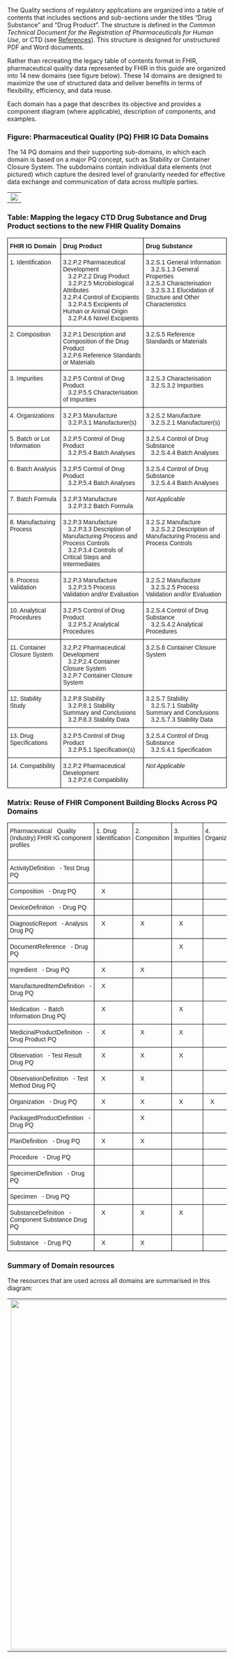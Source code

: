 The Quality sections of regulatory applications are organized into a table of contents that includes sections and sub-sections under the titles “Drug Substance” and “Drug Product”. The structure is defined in the *Common Technical Document for the Registration of Pharmaceuticals for Human Use*, or CTD (see [References](best_practices.html)). This structure is designed for unstructured PDF and Word documents.

Rather than recreating the legacy table of contents format in FHIR, pharmaceutical quality data represented by FHIR in this guide are organized into 14 new domains (see figure below). These 14 domains are designed to maximize the use of structured data and deliver benefits in terms of flexibility, efficiency, and data reuse.

Each domain has a page that describes its objective and provides a component diagram (where applicable), description of components, and examples.

### Figure: Pharmaceutical Quality (PQ) FHIR IG Data Domains
The 14 PQ domains and their supporting sub-domains, in which each domain is based on a major PQ concept, such as Stability or Container Closure System. The subdomains contain individual data elements (not pictured) which capture the desired level of granularity needed for effective data exchange and communication of data across multiple parties.
<table><tr><td><img src="all-domains-dx-PQ.png" usemap="#hotspots"/></td></tr></table>

### Table: Mapping the legacy CTD Drug Substance and Drug Product sections to the new FHIR Quality Domains
<style type="text/css">
.tg  {border-collapse:collapse;border-spacing:0;}
.tg td{border-color:black;border-style:solid;border-width:1px;font-family:Arial, sans-serif;font-size:14px;
  overflow:hidden;padding:10px 5px;word-break:normal;}
.tg th{border-color:black;border-style:solid;border-width:1px;font-family:Arial, sans-serif;font-size:14px;
  font-weight:normal;overflow:hidden;padding:10px 5px;word-break:normal;}
.tg .tg-0lax{text-align:left;vertical-align:top}
</style>
<table class="tg">
<thead>
  <tr>
    <th class="tg-0lax"><b>FHIR IG Domain</b></th>
    <th class="tg-0lax"><b>Drug Product</b></th>
        <th class="tg-0lax"><b>Drug Substance</b></th>
  </tr>
</thead>
<tbody>
  <tr>
    <td class="tg-0lax">1. Identification</td>
    <td class="tg-0lax">3.2.P.2 Pharmaceutical Development
        <br>&nbsp;&nbsp;&nbsp;3.2.P.2.2 Drug Product 
        <br>&nbsp;&nbsp;&nbsp;3.2.P.2.5 Microbiological Attributes
    <br>3.2.P.4 Control of Excipients  
        <br>&nbsp;&nbsp;&nbsp;3.2.P.4.5 Excipients of Human or Animal Origin 
        <br>&nbsp;&nbsp;&nbsp;3.2.P.4.6 Novel Excipients</td>
    <td class="tg-0lax">3.2.S.1 General Information
        <br>&nbsp;&nbsp;&nbsp;3.2.S.1.3 General Properties
    <br>3.2.S.3 Characterisation
        <br>&nbsp;&nbsp;&nbsp;3.2.S.3.1 Elucidation of Structure and Other Characteristics</td>
  </tr>
  <tr>
    <td class="tg-0lax">2. Composition</td>
    <td class="tg-0lax">3.2.P.1 Description and Composition of the Drug Product<br>3.2.P.6 Reference Standards or Materials</td>
    <td class="tg-0lax">3.2.S.5 Reference Standards or Materials</td>
  </tr>
  <tr>
    <td class="tg-0lax">3. Impurities</td>
    <td class="tg-0lax">3.2.P.5 Control of Drug Product
    <br>&nbsp;&nbsp;&nbsp;3.2.P.5.5 Characterisation of Impurities</td>
    <td class="tg-0lax">3.2.S.3 Characterisation
    <br>&nbsp;&nbsp;&nbsp;3.2.S.3.2 Impurities</td>
  </tr>
  <tr>
    <td class="tg-0lax">4. Organizations</td>
    <td class="tg-0lax">3.2.P.3 Manufacture
    <br>&nbsp;&nbsp;&nbsp;3.2.P.3.1 Manufacturer(s)</td>
    <td class="tg-0lax">3.2.S.2 Manufacture
    <br>&nbsp;&nbsp;&nbsp;3.2.S.2.1 Manufacturer(s)</td>
  </tr>
  <tr>
    <td class="tg-0lax">5. Batch or Lot Information</td>
    <td class="tg-0lax">3.2.P.5 Control of Drug Product
    <br>&nbsp;&nbsp;&nbsp;3.2.P.5.4 Batch Analyses</td>
    <td class="tg-0lax">3.2.S.4 Control of Drug Substance
    <br>&nbsp;&nbsp;&nbsp;3.2.S.4.4 Batch Analyses</td>
  </tr>
  <tr>
    <td class="tg-0lax">6. Batch Analysis</td>
    <td class="tg-0lax">3.2.P.5 Control of Drug Product
    <br>&nbsp;&nbsp;&nbsp;3.2.P.5.4 Batch Analyses</td>
    <td class="tg-0lax">3.2.S.4 Control of Drug Substance
    <br>&nbsp;&nbsp;&nbsp;3.2.S.4.4 Batch Analyses</td>
  </tr>
  <tr>
    <td class="tg-0lax">7. Batch Formula</td>
    <td class="tg-0lax">3.2.P.3 Manufacture
    <br>&nbsp;&nbsp;&nbsp;3.2.P.3.2 Batch Formula</td>
    <td class="tg-0lax"><i>Not Applicable</i></td>
  </tr>
  <tr>
    <td class="tg-0lax">8. Manufacturing Process</td>
    <td class="tg-0lax">3.2.P.3 Manufacture
    <br>&nbsp;&nbsp;&nbsp;3.2.P.3.3 Description of Manufacturing Process and Process Controls
    <br>&nbsp;&nbsp;&nbsp;3.2.P.3.4 Controls of Critical Steps and Intermediates</td>
    <td class="tg-0lax">3.2.S.2 Manufacture
    <br>&nbsp;&nbsp;&nbsp;3.2.S.2.2 Description of Manufacturing Process and Process Controls</td>
  </tr>
  <tr>
    <td class="tg-0lax">9. Process Validation</td>
    <td class="tg-0lax">3.2.P.3 Manufacture
    <br>&nbsp;&nbsp;&nbsp;3.2.P.3.5 Process Validation and/or Evaluation</td>
    <td class="tg-0lax">3.2.S.2 Manufacture
    <br>&nbsp;&nbsp;&nbsp;3.2.S.2.5 Process Validation and/or Evaluation</td>
  </tr>
  <tr>
    <td class="tg-0lax">10. Analytical Procedures</td>
    <td class="tg-0lax">3.2.P.5 Control of Drug Product
    <br>&nbsp;&nbsp;&nbsp;3.2.P.5.2 Analytical Procedures</td>
    <td class="tg-0lax">3.2.S.4 Control of Drug Substance
    <br>&nbsp;&nbsp;&nbsp;3.2.S.4.2 Analytical Procedures</td>
  </tr>
  <tr>
    <td class="tg-0lax">11. Container Closure System</td>
    <td class="tg-0lax">3.2.P.2 Pharmaceutical Development
   <br>&nbsp;&nbsp;&nbsp;3.2.P.2.4 Container Closure System
   <br>3.2.P.7 Container Closure System</td>
    <td class="tg-0lax">3.2.S.6 Container Closure System</td>
  </tr>
  <tr>
    <td class="tg-0lax">12. Stability Study</td>
    <td class="tg-0lax">3.2.P.8 Stability
    <br>&nbsp;&nbsp;&nbsp;3.2.P.8.1 Stability Summary and Conclusions
    <br>&nbsp;&nbsp;&nbsp;3.2.P.8.3 Stability Data</td>
    <td class="tg-0lax">3.2.S.7 Stability
    <br>&nbsp;&nbsp;&nbsp;3.2.S.7.1 Stability Summary and Conclusions
    <br>&nbsp;&nbsp;&nbsp;3.2.S.7.3 Stability Data</td>
  </tr>
  <tr>
    <td class="tg-0lax">13. Drug Specifications</td>
    <td class="tg-0lax">3.2.P.5 Control of Drug Product
    <br>&nbsp;&nbsp;&nbsp;3.2.P.5.1 Specification(s)</td>
    <td class="tg-0lax">3.2.S.4 Control of Drug Substance
    <br>&nbsp;&nbsp;&nbsp;3.2.S.4.1 Specification</td>
  </tr>
  <tr>
    <td class="tg-0lax">14. Compatibility</td>
    <td class="tg-0lax">3.2.P.2 Pharmaceutical Development
    <br>&nbsp;&nbsp;&nbsp;3.2.P.2.6 Compatibility</td>
    <td class="tg-0lax"><i>Not Applicable</i></td>
  </tr>
</tbody>
</table>

### Matrix: Reuse of FHIR Component Building Blocks Across PQ Domains

<style type="text/css">
.tg  {border-collapse:collapse;border-spacing:0;}
.tg td{border-color:black;border-style:solid;border-width:1px;font-family:Arial, sans-serif;font-size:14px;
  overflow:hidden;padding:10px 5px;word-break:normal;}
.tg th{border-color:black;border-style:solid;border-width:1px;font-family:Arial, sans-serif;font-size:14px;
  font-weight:normal;overflow:hidden;padding:10px 5px;word-break:normal;}
.tg .tg-0lax{text-align:left;vertical-align:top}
</style>
<table class="tg">
<thead>
  <tr>
    <td class="tg-0lax">Pharmaceutical&nbsp;&nbsp;&nbsp;Quality (Industry) FHIR IG component profiles</td>
    <td class="tg-0lax">1. Drug Identification </td>
    <td class="tg-0lax">2. Composition</td>
    <td class="tg-0lax">3. Impurities</td>
    <td class="tg-0lax">4. Organizations </td>
    <td class="tg-0lax">5. Batch/Lot Information</td>
    <td class="tg-0lax">6. Batch Analysis</td>
    <td class="tg-0lax">7. Batch Formula</td>
    <td class="tg-0lax">8. Manufacturing Process</td>
    <td class="tg-0lax">9. Process Validation</td>
    <td class="tg-0lax">10. Analytical Procedures</td>
    <td class="tg-0lax">11. Container Closure System</td>
    <td class="tg-0lax">12. Stability Study</td>
    <td class="tg-0lax">13. Drug Specification</td>
    <td class="tg-0lax">14. Compatibility</td>
  </tr>
  </thead>
  <tbody>
  <tr>
    <td class="tg-0lax">ActivityDefinition&nbsp;&nbsp;&nbsp;- Test Drug PQ</td>
    <td class="tg-0lax"></td>
    <td class="tg-0lax"></td>
    <td class="tg-0lax"></td>
    <td class="tg-0lax"></td>
    <td class="tg-0lax"></td>
    <td class="tg-0lax"></td>
    <td class="tg-0lax"></td>
    <td class="tg-0lax"></td>
    <td class="tg-0lax">&nbsp;&nbsp;&nbsp;X</td>
    <td class="tg-0lax"></td>
    <td class="tg-0lax"></td>
    <td class="tg-0lax">&nbsp;&nbsp;&nbsp;X</td>
    <td class="tg-0lax"></td>
    <td class="tg-0lax"></td>
  </tr>
  <tr>
    <td class="tg-0lax">Composition&nbsp;&nbsp;&nbsp;- Drug PQ</td>
    <td class="tg-0lax">&nbsp;&nbsp;&nbsp;X</td>
    <td class="tg-0lax"></td>
    <td class="tg-0lax"></td>
    <td class="tg-0lax"></td>
    <td class="tg-0lax"></td>
    <td class="tg-0lax"></td>
    <td class="tg-0lax"></td>
    <td class="tg-0lax"></td>
    <td class="tg-0lax"></td>
    <td class="tg-0lax"></td>
    <td class="tg-0lax"></td>
    <td class="tg-0lax"></td>
    <td class="tg-0lax"></td>
    <td class="tg-0lax"></td>
  </tr>
  <tr>
    <td class="tg-0lax">DeviceDefinition&nbsp;&nbsp;&nbsp;- Drug PQ</td>
    <td class="tg-0lax"></td>
    <td class="tg-0lax"></td>
    <td class="tg-0lax"></td>
    <td class="tg-0lax"></td>
    <td class="tg-0lax"></td>
    <td class="tg-0lax"></td>
    <td class="tg-0lax"></td>
    <td class="tg-0lax">&nbsp;&nbsp;&nbsp;X</td>
    <td class="tg-0lax">&nbsp;&nbsp;&nbsp;X</td>
    <td class="tg-0lax">&nbsp;&nbsp;&nbsp;X</td>
    <td class="tg-0lax"></td>
    <td class="tg-0lax"></td>
    <td class="tg-0lax"></td>
    <td class="tg-0lax"></td>
  </tr>
  <tr>
    <td class="tg-0lax">DiagnosticReport&nbsp;&nbsp;&nbsp;- Analysis Drug PQ</td>
    <td class="tg-0lax">&nbsp;&nbsp;&nbsp;X</td>
    <td class="tg-0lax">&nbsp;&nbsp;&nbsp;X</td>
    <td class="tg-0lax">&nbsp;&nbsp;&nbsp;X</td>
    <td class="tg-0lax"></td>
    <td class="tg-0lax"></td>
    <td class="tg-0lax">&nbsp;&nbsp;&nbsp;X</td>
    <td class="tg-0lax"></td>
    <td class="tg-0lax"></td>
    <td class="tg-0lax">&nbsp;&nbsp;&nbsp;X</td>
    <td class="tg-0lax"></td>
    <td class="tg-0lax"></td>
    <td class="tg-0lax">&nbsp;&nbsp;&nbsp;X</td>
    <td class="tg-0lax"></td>
    <td class="tg-0lax">&nbsp;&nbsp;&nbsp;X</td>
  </tr>
  <tr>
    <td class="tg-0lax">DocumentReference&nbsp;&nbsp;&nbsp;- Drug PQ</td>
    <td class="tg-0lax"></td>
    <td class="tg-0lax"></td>
    <td class="tg-0lax">&nbsp;&nbsp;&nbsp;X</td>
    <td class="tg-0lax"></td>
    <td class="tg-0lax"></td>
    <td class="tg-0lax"></td>
    <td class="tg-0lax"></td>
    <td class="tg-0lax">&nbsp;&nbsp;&nbsp;X</td>
    <td class="tg-0lax"></td>
    <td class="tg-0lax"></td>
    <td class="tg-0lax"></td>
    <td class="tg-0lax"></td>
    <td class="tg-0lax"></td>
    <td class="tg-0lax"></td>
  </tr>
  <tr>
    <td class="tg-0lax">Ingredient&nbsp;&nbsp;&nbsp;- Drug PQ</td>
    <td class="tg-0lax">&nbsp;&nbsp;&nbsp;X</td>
    <td class="tg-0lax">&nbsp;&nbsp;&nbsp;X</td>
    <td class="tg-0lax"></td>
    <td class="tg-0lax"></td>
    <td class="tg-0lax"></td>
    <td class="tg-0lax">&nbsp;&nbsp;&nbsp;X</td>
    <td class="tg-0lax">&nbsp;&nbsp;&nbsp;X</td>
    <td class="tg-0lax">&nbsp;&nbsp;&nbsp;X</td>
    <td class="tg-0lax">&nbsp;&nbsp;&nbsp;X</td>
    <td class="tg-0lax"></td>
    <td class="tg-0lax">&nbsp;&nbsp;&nbsp;X</td>
    <td class="tg-0lax">&nbsp;&nbsp;&nbsp;X</td>
    <td class="tg-0lax">&nbsp;&nbsp;&nbsp;X</td>
    <td class="tg-0lax"></td>
  </tr>
  <tr>
    <td class="tg-0lax">ManufacturedItemDefinition&nbsp;&nbsp;&nbsp;- Drug PQ</td>
    <td class="tg-0lax">&nbsp;&nbsp;&nbsp;X</td>
    <td class="tg-0lax"></td>
    <td class="tg-0lax"></td>
    <td class="tg-0lax"></td>
    <td class="tg-0lax"></td>
    <td class="tg-0lax"></td>
    <td class="tg-0lax"></td>
    <td class="tg-0lax"></td>
    <td class="tg-0lax"></td>
    <td class="tg-0lax"></td>
    <td class="tg-0lax">&nbsp;&nbsp;&nbsp;X</td>
    <td class="tg-0lax"></td>
    <td class="tg-0lax"></td>
    <td class="tg-0lax"></td>
  </tr>
  <tr>
    <td class="tg-0lax">Medication&nbsp;&nbsp;&nbsp;- Batch Information Drug PQ</td>
    <td class="tg-0lax">&nbsp;&nbsp;&nbsp;X</td>
    <td class="tg-0lax"></td>
    <td class="tg-0lax">&nbsp;&nbsp;&nbsp;X</td>
    <td class="tg-0lax"></td>
    <td class="tg-0lax">&nbsp;&nbsp;&nbsp;X</td>
    <td class="tg-0lax">&nbsp;&nbsp;&nbsp;X</td>
    <td class="tg-0lax">&nbsp;&nbsp;&nbsp;X</td>
    <td class="tg-0lax"></td>
    <td class="tg-0lax">&nbsp;&nbsp;&nbsp;X</td>
    <td class="tg-0lax"></td>
    <td class="tg-0lax"></td>
    <td class="tg-0lax">&nbsp;&nbsp;&nbsp;X</td>
    <td class="tg-0lax"></td>
    <td class="tg-0lax">&nbsp;&nbsp;&nbsp;X</td>
  </tr>
  <tr>
    <td class="tg-0lax">MedicinalProductDefinition&nbsp;&nbsp;&nbsp;- Drug Product PQ</td>
    <td class="tg-0lax">&nbsp;&nbsp;&nbsp;X</td>
    <td class="tg-0lax">&nbsp;&nbsp;&nbsp;X</td>
    <td class="tg-0lax">&nbsp;&nbsp;&nbsp;X</td>
    <td class="tg-0lax"></td>
    <td class="tg-0lax">&nbsp;&nbsp;&nbsp;X</td>
    <td class="tg-0lax">&nbsp;&nbsp;&nbsp;X</td>
    <td class="tg-0lax">&nbsp;&nbsp;&nbsp;X</td>
    <td class="tg-0lax">&nbsp;&nbsp;&nbsp;X</td>
    <td class="tg-0lax">&nbsp;&nbsp;&nbsp;X</td>
    <td class="tg-0lax">&nbsp;&nbsp;&nbsp;X</td>
    <td class="tg-0lax">&nbsp;&nbsp;&nbsp;X</td>
    <td class="tg-0lax">&nbsp;&nbsp;&nbsp;X</td>
    <td class="tg-0lax">&nbsp;&nbsp;&nbsp;X</td>
    <td class="tg-0lax">&nbsp;&nbsp;&nbsp;X</td>
  </tr>
  <tr>
    <td class="tg-0lax">Observation&nbsp;&nbsp;&nbsp;- Test Result Drug PQ</td>
    <td class="tg-0lax">&nbsp;&nbsp;&nbsp;X</td>
    <td class="tg-0lax">&nbsp;&nbsp;&nbsp;X</td>
    <td class="tg-0lax">&nbsp;&nbsp;&nbsp;X</td>
    <td class="tg-0lax"></td>
    <td class="tg-0lax"></td>
    <td class="tg-0lax">&nbsp;&nbsp;&nbsp;X</td>
    <td class="tg-0lax"></td>
    <td class="tg-0lax"></td>
    <td class="tg-0lax">&nbsp;&nbsp;&nbsp;X</td>
    <td class="tg-0lax"></td>
    <td class="tg-0lax"></td>
    <td class="tg-0lax">&nbsp;&nbsp;&nbsp;X</td>
    <td class="tg-0lax"></td>
    <td class="tg-0lax">&nbsp;&nbsp;&nbsp;X</td>
  </tr>
  <tr>
    <td class="tg-0lax">ObservationDefinition&nbsp;&nbsp;&nbsp;- Test Method Drug PQ</td>
    <td class="tg-0lax">&nbsp;&nbsp;&nbsp;X</td>
    <td class="tg-0lax">&nbsp;&nbsp;&nbsp;X</td>
    <td class="tg-0lax"></td>
    <td class="tg-0lax"></td>
    <td class="tg-0lax"></td>
    <td class="tg-0lax">&nbsp;&nbsp;&nbsp;X</td>
    <td class="tg-0lax"></td>
    <td class="tg-0lax"></td>
    <td class="tg-0lax">&nbsp;&nbsp;&nbsp;X</td>
    <td class="tg-0lax">&nbsp;&nbsp;&nbsp;X</td>
    <td class="tg-0lax">&nbsp;&nbsp;&nbsp;X</td>
    <td class="tg-0lax">&nbsp;&nbsp;&nbsp;X</td>
    <td class="tg-0lax">&nbsp;&nbsp;&nbsp;X</td>
    <td class="tg-0lax">&nbsp;&nbsp;&nbsp;X</td>
  </tr>
  <tr>
    <td class="tg-0lax">Organization&nbsp;&nbsp;&nbsp;- Drug PQ</td>
    <td class="tg-0lax">&nbsp;&nbsp;&nbsp;X</td>
    <td class="tg-0lax">&nbsp;&nbsp;&nbsp;X</td>
    <td class="tg-0lax">&nbsp;&nbsp;&nbsp;X</td>
    <td class="tg-0lax">&nbsp;&nbsp;&nbsp;X</td>
    <td class="tg-0lax">&nbsp;&nbsp;&nbsp;X</td>
    <td class="tg-0lax">&nbsp;&nbsp;&nbsp;X</td>
    <td class="tg-0lax"></td>
    <td class="tg-0lax">&nbsp;&nbsp;&nbsp;X</td>
    <td class="tg-0lax">&nbsp;&nbsp;&nbsp;X</td>
    <td class="tg-0lax"></td>
    <td class="tg-0lax"></td>
    <td class="tg-0lax">&nbsp;&nbsp;&nbsp;X</td>
    <td class="tg-0lax">&nbsp;&nbsp;&nbsp;X</td>
    <td class="tg-0lax">&nbsp;&nbsp;&nbsp;X</td>
  </tr>
  <tr>
    <td class="tg-0lax">PackagedProductDefinition&nbsp;&nbsp;&nbsp;- Drug PQ</td>
    <td class="tg-0lax"></td>
    <td class="tg-0lax">&nbsp;&nbsp;&nbsp;X</td>
    <td class="tg-0lax"></td>
    <td class="tg-0lax"></td>
    <td class="tg-0lax"></td>
    <td class="tg-0lax"></td>
    <td class="tg-0lax"></td>
    <td class="tg-0lax"></td>
    <td class="tg-0lax"></td>
    <td class="tg-0lax"></td>
    <td class="tg-0lax">&nbsp;&nbsp;&nbsp;X</td>
    <td class="tg-0lax"></td>
    <td class="tg-0lax"></td>
    <td class="tg-0lax"></td>
  </tr>
  <tr>
    <td class="tg-0lax">PlanDefinition&nbsp;&nbsp;&nbsp;- Drug PQ</td>
    <td class="tg-0lax">&nbsp;&nbsp;&nbsp;X</td>
    <td class="tg-0lax">&nbsp;&nbsp;&nbsp;X</td>
    <td class="tg-0lax"></td>
    <td class="tg-0lax"></td>
    <td class="tg-0lax"></td>
    <td class="tg-0lax">&nbsp;&nbsp;&nbsp;X</td>
    <td class="tg-0lax"></td>
    <td class="tg-0lax">&nbsp;&nbsp;&nbsp;X</td>
    <td class="tg-0lax">&nbsp;&nbsp;&nbsp;X</td>
    <td class="tg-0lax">&nbsp;&nbsp;&nbsp;X</td>
    <td class="tg-0lax">&nbsp;&nbsp;&nbsp;X</td>
    <td class="tg-0lax">&nbsp;&nbsp;&nbsp;X</td>
    <td class="tg-0lax">&nbsp;&nbsp;&nbsp;X</td>
    <td class="tg-0lax">&nbsp;&nbsp;&nbsp;X</td>
  </tr>
  <tr>
    <td class="tg-0lax">Procedure&nbsp;&nbsp;&nbsp;- Drug PQ</td>
    <td class="tg-0lax"></td>
    <td class="tg-0lax"></td>
    <td class="tg-0lax"></td>
    <td class="tg-0lax"></td>
    <td class="tg-0lax"></td>
    <td class="tg-0lax"></td>
    <td class="tg-0lax"></td>
    <td class="tg-0lax"></td>
    <td class="tg-0lax">&nbsp;&nbsp;&nbsp;X</td>
    <td class="tg-0lax"></td>
    <td class="tg-0lax"></td>
    <td class="tg-0lax"></td>
    <td class="tg-0lax"></td>
    <td class="tg-0lax"></td>
  </tr>
  <tr>
    <td class="tg-0lax">SpecimenDefinition&nbsp;&nbsp;&nbsp;- Drug PQ</td>
    <td class="tg-0lax"></td>
    <td class="tg-0lax"></td>
    <td class="tg-0lax"></td>
    <td class="tg-0lax"></td>
    <td class="tg-0lax"></td>
    <td class="tg-0lax"></td>
    <td class="tg-0lax"></td>
    <td class="tg-0lax"></td>
    <td class="tg-0lax"></td>
    <td class="tg-0lax">&nbsp;&nbsp;&nbsp;X</td>
    <td class="tg-0lax"></td>
    <td class="tg-0lax">&nbsp;&nbsp;&nbsp;X</td>
    <td class="tg-0lax"></td>
    <td class="tg-0lax"></td>
  </tr>
  <tr>
    <td class="tg-0lax">Specimen&nbsp;&nbsp;&nbsp;- Drug PQ</td>
    <td class="tg-0lax"></td>
    <td class="tg-0lax"></td>
    <td class="tg-0lax"></td>
    <td class="tg-0lax"></td>
    <td class="tg-0lax">&nbsp;&nbsp;&nbsp;X</td>
    <td class="tg-0lax"></td>
    <td class="tg-0lax"></td>
    <td class="tg-0lax"></td>
    <td class="tg-0lax"></td>
    <td class="tg-0lax"></td>
    <td class="tg-0lax"></td>
    <td class="tg-0lax">&nbsp;&nbsp;&nbsp;X</td>
    <td class="tg-0lax"></td>
    <td class="tg-0lax"></td>
  </tr>
  <tr>
    <td class="tg-0lax">SubstanceDefinition&nbsp;&nbsp;&nbsp;- Component Substance Drug PQ</td>
    <td class="tg-0lax">&nbsp;&nbsp;&nbsp;X</td>
    <td class="tg-0lax">&nbsp;&nbsp;&nbsp;X</td>
    <td class="tg-0lax">&nbsp;&nbsp;&nbsp;X</td>
    <td class="tg-0lax"></td>
    <td class="tg-0lax">&nbsp;&nbsp;&nbsp;X</td>
    <td class="tg-0lax">&nbsp;&nbsp;&nbsp;X</td>
    <td class="tg-0lax">&nbsp;&nbsp;&nbsp;X</td>
    <td class="tg-0lax">&nbsp;&nbsp;&nbsp;X</td>
    <td class="tg-0lax">&nbsp;&nbsp;&nbsp;X</td>
    <td class="tg-0lax">&nbsp;&nbsp;&nbsp;X</td>
    <td class="tg-0lax">&nbsp;&nbsp;&nbsp;X</td>
    <td class="tg-0lax">&nbsp;&nbsp;&nbsp;X</td>
    <td class="tg-0lax">&nbsp;&nbsp;&nbsp;X</td>
    <td class="tg-0lax"></td>
  </tr>
  <tr>
    <td class="tg-0lax">Substance&nbsp;&nbsp;&nbsp;- Drug PQ</td>
    <td class="tg-0lax">&nbsp;&nbsp;&nbsp;X</td>
    <td class="tg-0lax">&nbsp;&nbsp;&nbsp;X</td>
    <td class="tg-0lax"></td>
    <td class="tg-0lax"></td>
    <td class="tg-0lax"></td>
    <td class="tg-0lax">&nbsp;&nbsp;&nbsp;X</td>
    <td class="tg-0lax"></td>
    <td class="tg-0lax"></td>
    <td class="tg-0lax">&nbsp;&nbsp;&nbsp;X</td>
    <td class="tg-0lax"></td>
    <td class="tg-0lax"></td>
    <td class="tg-0lax">&nbsp;&nbsp;&nbsp;X</td>
    <td class="tg-0lax"></td>
    <td class="tg-0lax"></td>
  </tr>
</tbody>
</table>

<map name="hotspots">
  <area shape='rect' coords='43,45,451,192' title='Identification' href='identification.html' alt='Identification' />
			<area shape='rect' coords='-4,201,301,312' title='Composition' href='composition.html' alt='Composition' />
			<area shape='rect' coords='21,325,368,394' title='Impurities' href='impurities.html' alt='Impurities' />
			<area shape='rect' coords='144,401,416,517' title='Organization' href='organizations.html' alt='Organization' />
			<area shape='rect' coords='48,522,404,596' title='Batch / Lot Information' href='batch_info.html' alt='Batch / Lot Information' />
			<area shape='rect' coords='49,603,403,678' title='Batch Analysis' href='batch_anal.html' alt='Batch Analysis' />
			<area shape='rect' coords='746,42,1096,193' title='Manufacturing' href='mnf_process.html' alt='Manufacturing' />
			<area shape='rect' coords='90,684,418,759' title='Batch Formula' href='batch_formula.html' alt='Batch Formula' />
			<area shape='rect' coords='746,199,1078,276' title='Process Validation' href='process_valid.html' alt='Process Validation' />
			<area shape='rect' coords='746,289,1100,364' title='Analytical Procedures' href='anal_proc.html' alt='Analytical Procedures' />
			<area shape='rect' coords='801,367,1233,460' title='Container Closure System' href='container.html' alt='Container Closure System' />
			<area shape='rect' coords='787,463,1104,571' title='Stability Study' href='stability.html' alt='Stability Study' />
			<area shape='rect' coords='809,579,1120,659' title='Specification' href='drug_specification.html' alt='Specification' />
			<area shape='rect' coords='780,662,1115,754' title='Compatibility' href='compatibility.html' alt='Compatibility' />
			<area shape='rect' coords='453,41,745,754' title='Click on the sections' href='domains.html' />
  
  
</map>

### Summary of Domain resources
The resources that are used across all domains are summarised in this diagram:
<table><tr><td><img src="resources overview (complete).png" width="800"/></td></tr></table>

